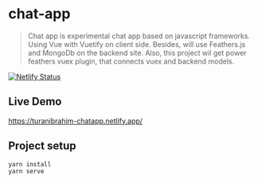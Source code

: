 # chat-app
> Chat app is experimental chat app based on javascript frameworks.
> Using Vue with Vuetify on client side. Besides, will use 
> Feathers.js and MongoDb on the backend site. Also, this project wil 
> get power feathers vuex plugin, that connects vuex and backend models.

[![Netlify Status](https://api.netlify.com/api/v1/badges/51859a51-9936-4b15-bd47-ae2395c574fe/deploy-status)](https://app.netlify.com/sites/turanibrahim-chatapp/deploys)

## Live Demo
https://turanibrahim-chatapp.netlify.app/

## Project setup
```
yarn install
yarn serve
```
